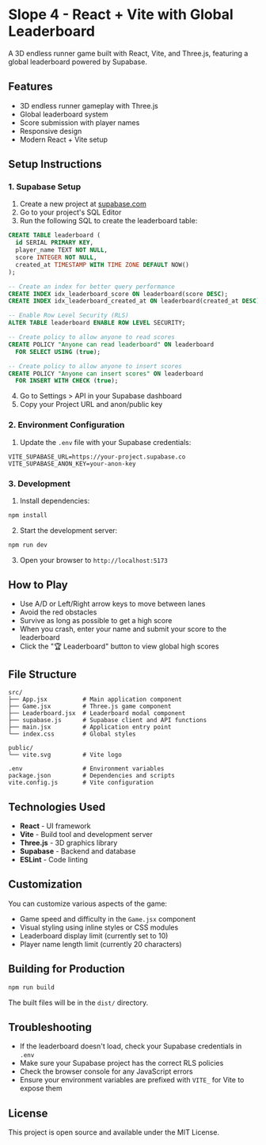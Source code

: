 # Slope 4 - React + Vite with Global Leaderboard

A 3D endless runner game built with React, Vite, and Three.js, featuring a global leaderboard powered by Supabase.

## Features

- 3D endless runner gameplay with Three.js
- Global leaderboard system
- Score submission with player names
- Responsive design
- Modern React + Vite setup

## Setup Instructions

### 1. Supabase Setup

1. Create a new project at [supabase.com](https://supabase.com)
2. Go to your project's SQL Editor
3. Run the following SQL to create the leaderboard table:

```sql
CREATE TABLE leaderboard (
  id SERIAL PRIMARY KEY,
  player_name TEXT NOT NULL,
  score INTEGER NOT NULL,
  created_at TIMESTAMP WITH TIME ZONE DEFAULT NOW()
);

-- Create an index for better query performance
CREATE INDEX idx_leaderboard_score ON leaderboard(score DESC);
CREATE INDEX idx_leaderboard_created_at ON leaderboard(created_at DESC);

-- Enable Row Level Security (RLS)
ALTER TABLE leaderboard ENABLE ROW LEVEL SECURITY;

-- Create policy to allow anyone to read scores
CREATE POLICY "Anyone can read leaderboard" ON leaderboard
  FOR SELECT USING (true);

-- Create policy to allow anyone to insert scores
CREATE POLICY "Anyone can insert scores" ON leaderboard
  FOR INSERT WITH CHECK (true);
```

4. Go to Settings > API in your Supabase dashboard
5. Copy your Project URL and anon/public key

### 2. Environment Configuration

1. Update the `.env` file with your Supabase credentials:

```env
VITE_SUPABASE_URL=https://your-project.supabase.co
VITE_SUPABASE_ANON_KEY=your-anon-key
```

### 3. Development

1. Install dependencies:
```bash
npm install
```

2. Start the development server:
```bash
npm run dev
```

3. Open your browser to `http://localhost:5173`

## How to Play

- Use A/D or Left/Right arrow keys to move between lanes
- Avoid the red obstacles
- Survive as long as possible to get a high score
- When you crash, enter your name and submit your score to the leaderboard
- Click the "🏆 Leaderboard" button to view global high scores

## File Structure

```
src/
├── App.jsx          # Main application component
├── Game.jsx         # Three.js game component
├── Leaderboard.jsx  # Leaderboard modal component
├── supabase.js      # Supabase client and API functions
├── main.jsx         # Application entry point
└── index.css        # Global styles

public/
└── vite.svg         # Vite logo

.env                 # Environment variables
package.json         # Dependencies and scripts
vite.config.js       # Vite configuration
```

## Technologies Used

- **React** - UI framework
- **Vite** - Build tool and development server
- **Three.js** - 3D graphics library
- **Supabase** - Backend and database
- **ESLint** - Code linting

## Customization

You can customize various aspects of the game:

- Game speed and difficulty in the `Game.jsx` component
- Visual styling using inline styles or CSS modules
- Leaderboard display limit (currently set to 10)
- Player name length limit (currently 20 characters)

## Building for Production

```bash
npm run build
```

The built files will be in the `dist/` directory.

## Troubleshooting

- If the leaderboard doesn't load, check your Supabase credentials in `.env`
- Make sure your Supabase project has the correct RLS policies
- Check the browser console for any JavaScript errors
- Ensure your environment variables are prefixed with `VITE_` for Vite to expose them

## License

This project is open source and available under the MIT License.
